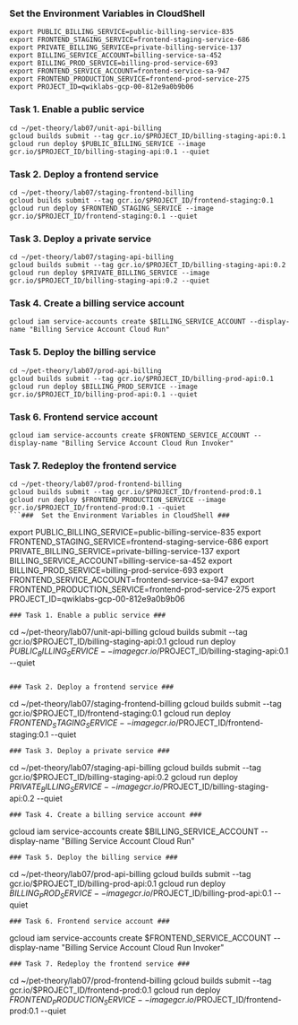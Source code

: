###  Set the Environment Variables in CloudShell ###

```
export PUBLIC_BILLING_SERVICE=public-billing-service-835
export FRONTEND_STAGING_SERVICE=frontend-staging-service-686
export PRIVATE_BILLING_SERVICE=private-billing-service-137
export BILLING_SERVICE_ACCOUNT=billing-service-sa-452
export BILLING_PROD_SERVICE=billing-prod-service-693
export FRONTEND_SERVICE_ACCOUNT=frontend-service-sa-947
export FRONTEND_PRODUCTION_SERVICE=frontend-prod-service-275
export PROJECT_ID=qwiklabs-gcp-00-812e9a0b9b06
```
### Task 1. Enable a public service ###
```
cd ~/pet-theory/lab07/unit-api-billing
gcloud builds submit --tag gcr.io/$PROJECT_ID/billing-staging-api:0.1
gcloud run deploy $PUBLIC_BILLING_SERVICE --image gcr.io/$PROJECT_ID/billing-staging-api:0.1 --quiet
```

### Task 2. Deploy a frontend service ###
```
cd ~/pet-theory/lab07/staging-frontend-billing
gcloud builds submit --tag gcr.io/$PROJECT_ID/frontend-staging:0.1
gcloud run deploy $FRONTEND_STAGING_SERVICE --image gcr.io/$PROJECT_ID/frontend-staging:0.1 --quiet
```
### Task 3. Deploy a private service ###
```
cd ~/pet-theory/lab07/staging-api-billing
gcloud builds submit --tag gcr.io/$PROJECT_ID/billing-staging-api:0.2
gcloud run deploy $PRIVATE_BILLING_SERVICE --image gcr.io/$PROJECT_ID/billing-staging-api:0.2 --quiet
```
### Task 4. Create a billing service account ###
```
gcloud iam service-accounts create $BILLING_SERVICE_ACCOUNT --display-name "Billing Service Account Cloud Run"
```
### Task 5. Deploy the billing service ###
```
cd ~/pet-theory/lab07/prod-api-billing
gcloud builds submit --tag gcr.io/$PROJECT_ID/billing-prod-api:0.1
gcloud run deploy $BILLING_PROD_SERVICE --image gcr.io/$PROJECT_ID/billing-prod-api:0.1 --quiet
```
### Task 6. Frontend service account ###
```
gcloud iam service-accounts create $FRONTEND_SERVICE_ACCOUNT --display-name "Billing Service Account Cloud Run Invoker"
```
### Task 7. Redeploy the frontend service ###
```
cd ~/pet-theory/lab07/prod-frontend-billing
gcloud builds submit --tag gcr.io/$PROJECT_ID/frontend-prod:0.1
gcloud run deploy $FRONTEND_PRODUCTION_SERVICE --image gcr.io/$PROJECT_ID/frontend-prod:0.1 --quiet
```###  Set the Environment Variables in CloudShell ###

```
export PUBLIC_BILLING_SERVICE=public-billing-service-835
export FRONTEND_STAGING_SERVICE=frontend-staging-service-686
export PRIVATE_BILLING_SERVICE=private-billing-service-137
export BILLING_SERVICE_ACCOUNT=billing-service-sa-452
export BILLING_PROD_SERVICE=billing-prod-service-693
export FRONTEND_SERVICE_ACCOUNT=frontend-service-sa-947
export FRONTEND_PRODUCTION_SERVICE=frontend-prod-service-275
export PROJECT_ID=qwiklabs-gcp-00-812e9a0b9b06
```
### Task 1. Enable a public service ###
```
cd ~/pet-theory/lab07/unit-api-billing
gcloud builds submit --tag gcr.io/$PROJECT_ID/billing-staging-api:0.1
gcloud run deploy $PUBLIC_BILLING_SERVICE --image gcr.io/$PROJECT_ID/billing-staging-api:0.1 --quiet
```

### Task 2. Deploy a frontend service ###
```
cd ~/pet-theory/lab07/staging-frontend-billing
gcloud builds submit --tag gcr.io/$PROJECT_ID/frontend-staging:0.1
gcloud run deploy $FRONTEND_STAGING_SERVICE --image gcr.io/$PROJECT_ID/frontend-staging:0.1 --quiet
```
### Task 3. Deploy a private service ###
```
cd ~/pet-theory/lab07/staging-api-billing
gcloud builds submit --tag gcr.io/$PROJECT_ID/billing-staging-api:0.2
gcloud run deploy $PRIVATE_BILLING_SERVICE --image gcr.io/$PROJECT_ID/billing-staging-api:0.2 --quiet
```
### Task 4. Create a billing service account ###
```
gcloud iam service-accounts create $BILLING_SERVICE_ACCOUNT --display-name "Billing Service Account Cloud Run"
```
### Task 5. Deploy the billing service ###
```
cd ~/pet-theory/lab07/prod-api-billing
gcloud builds submit --tag gcr.io/$PROJECT_ID/billing-prod-api:0.1
gcloud run deploy $BILLING_PROD_SERVICE --image gcr.io/$PROJECT_ID/billing-prod-api:0.1 --quiet
```
### Task 6. Frontend service account ###
```
gcloud iam service-accounts create $FRONTEND_SERVICE_ACCOUNT --display-name "Billing Service Account Cloud Run Invoker"
```
### Task 7. Redeploy the frontend service ###
```
cd ~/pet-theory/lab07/prod-frontend-billing
gcloud builds submit --tag gcr.io/$PROJECT_ID/frontend-prod:0.1
gcloud run deploy $FRONTEND_PRODUCTION_SERVICE --image gcr.io/$PROJECT_ID/frontend-prod:0.1 --quiet
```
